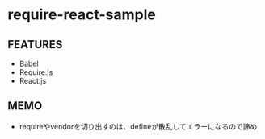 # require-react-sample

## FEATURES
- Babel
- Require.js
- React.js

## MEMO
- requireやvendorを切り出すのは、defineが散乱してエラーになるので諦め
